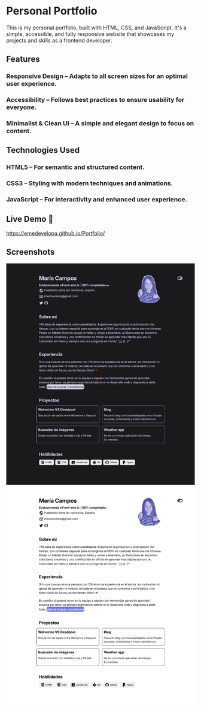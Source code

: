 # Personal Portfolio

This is my personal portfolio, built with HTML, CSS, and JavaScript. It's a simple, accessible, and fully responsive website that showcases my projects and skills as a frontend developer.

## Features
### Responsive Design – Adapts to all screen sizes for an optimal user experience.
### Accessibility – Follows best practices to ensure usability for everyone.
### Minimalist & Clean UI – A simple and elegant design to focus on content.

## Technologies Used
### HTML5 – For semantic and structured content.
### CSS3 – Styling with modern techniques and animations.
### JavaScript – For interactivity and enhanced user experience.

## Live Demo 🚀
https://emedevelopa.github.io/Portfolio/

## Screenshots
![Dark Mode](/Assets/PortfolioDark.png)
![Light Mode](/Assets/PortfolioLight.png)


